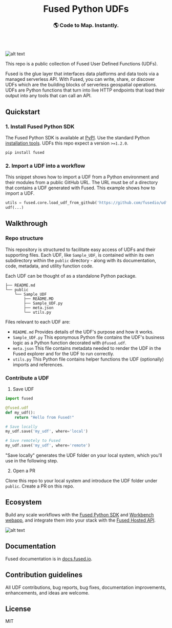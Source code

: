 <h1 align="center">
  Fused Python UDFs
</h1>
<h3 align="center">
  🌎 Code to Map. Instantly.
</h3>
<br><br>


![alt text](https://fused-magic.s3.us-west-2.amazonaws.com/docs_assets/github_udfs_repo/readme_udf_explorer.png)

This repo is a public collection of Fused User Defined Functions (UDFs). 

Fused is the glue layer that interfaces data platforms and data tools via a managed serverless API. With Fused, you can write, share, or discover UDFs which are the building blocks of serverless geospatial operations. UDFs are Python functions that turn into live HTTP endpoints that load their output into any tools that can call an API.

## Quickstart

### 1. Install Fused Python SDK

The Fused Python SDK is available at [PyPI](https://pypi.org/project/fused/). Use the standard Python [installation tools](https://packaging.python.org/en/latest/tutorials/installing-packages/). UDFs this repo expect a version `>=1.2.0`.

```bash
pip install fused
```

### 2. Import a UDF into a workflow

This snippet shows how to import a UDF from a Python environment and their modules from a public GitHub URL. The URL must be of a directory that contains a UDF generated with Fused. This example shows how to import a UDF.

```python
utils = fused.core.load_udf_from_github('https://github.com/fusedio/udfs/tree/main/public/common/').udf
udf(...)
```

## Walkthrough

### Repo structure

This repository is structured to facilitate easy access of UDFs and their supporting files. Each UDF, like `Sample_UDF`, is contained within its own subdirectory within the `public` directory - along with its documentation, code, metadata, and utility function code. 

Each UDF can be thought of as a standalone Python package.

```
├── README.md
└── public
    └── Sample_UDF
        ├── README.MD
        ├── Sample_UDF.py
        ├── meta.json
        └── utils.py
```

Files relevant to each UDF are:
- `README.md` Provides details of the UDF's purpose and how it works.
- `Sample_UDF.py` This eponymous Python file contains the UDF's business logic as a Python function decorated with `@fused.udf`.
- `meta.json` This file contains metadata needed to render the UDF in the Fused explorer and for the UDF to run correctly.
- `utils.py` This Python file contains helper functions the UDF (optionally) imports and references.



### Contribute a UDF

1. Save UDF

```python
import fused

@fused.udf
def my_udf():
    return "Hello from Fused!"

# Save locally
my_udf.save('my_udf', where='local')

# Save remotely to Fused
my_udf.save('my_udf', where='remote')
```

"Save locally" generates the UDF folder on your local system, which you'll use in the following step.

2. Open a PR


Clone this repo to your local system and introduce the UDF folder under `public`. Create a PR on this repo. 


## Ecosystem

Build any scale workflows with the [Fused Python SDK](https://docs.fused.io/python-sdk/overview) and [Workbench webapp](https://docs.fused.io/workbench/overview), and integrate them into your stack with the [Fused Hosted API](https://docs.fused.io/hosted-api/overview).

![alt text](https://fused-magic.s3.us-west-2.amazonaws.com/docs_assets/ecosystem_diagram.png)


## Documentation

Fused documentation is in [docs.fused.io](https://docs.fused.io/).

## Contribution guidelines

All UDF contributions, bug reports, bug fixes, documentation improvements, enhancements, and ideas are welcome.

## License

MIT


